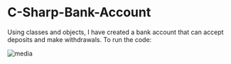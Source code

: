 # C-Sharp-Bank-Account

Using classes and objects, I have created a bank account that can accept deposits and make withdrawals. To run the code:

![media](media/media.gif)
